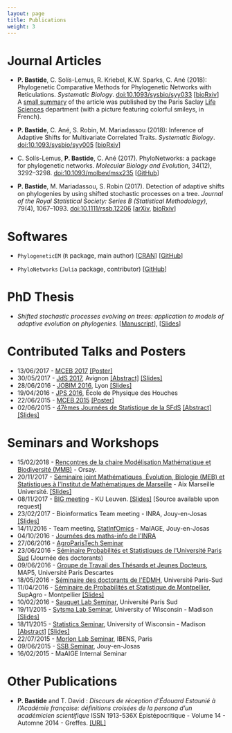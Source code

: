 ```yaml
---
layout: page
title: Publications
weight: 3
---
```


# Journal Articles

* **P. Bastide**, C. Solís-Lemus, R. Kriebel, K.W. Sparks, C. Ané (2018): Phylogenetic Comparative Methods for Phylogenetic Networks with Reticulations. *Systematic Biology*. [doi:10.1093/sysbio/syy033](https://academic.oup.com/sysbio/advance-article/doi/10.1093/sysbio/syy033/4985806?guestAccessKey=507189f8-9ff2-4e12-b17e-29c2a1b2e7ec) [[bioRxiv](https://doi.org/10.1101/194050)]    
A [small summary](https://www.scoop.it/t/life-sci-news-upsaclay?q=bastide) of the article was published by the Paris Saclay [Life Sciences](https://www.universite-paris-saclay.fr/en/research/department/life-sciences) department (with a picture featuring colorful smileys, in French).

* **P. Bastide**, C. Ané, S. Robin, M. Mariadassou (2018): Inference of Adaptive Shifts for Multivariate Correlated Traits. *Systematic Biology*. [doi:10.1093/sysbio/syy005](https://academic.oup.com/sysbio/advance-article/doi/10.1093/sysbio/syy005/4827615?guestAccessKey=fba26a20-0579-4721-ad76-8e669489539a) [[bioRxiv](http://www.biorxiv.org/content/early/2017/06/05/146191)]

* C. Solís-Lemus, **P. Bastide**, C. Ané (2017). PhyloNetworks: a package for phylogenetic networks. *Molecular Biology and Evolution*, 34(12), 3292–3298. [doi:10.1093/molbev/msx235](https://academic.oup.com/mbe/article/doi/10.1093/molbev/msx235/4103410/PhyloNetworks-a-package-for-phylogenetic-networks?guestAccessKey=230afceb-df28-4160-832d-aa7c73f86369)  [[GitHub](https://github.com/crsl4/PhyloNetworks.jl)]

* **P. Bastide**, M. Mariadassou, S. Robin (2017). Detection of adaptive shifts on phylogenies by using shifted stochastic processes on a tree. *Journal of the Royal Statistical Society: Series B (Statistical Methodology)*, 79(4), 1067–1093. [doi:10.1111/rssb.12206](https://doi.org/10.1111/rssb.12206) [[arXiv](http://arxiv.org/abs/1508.00225), [bioRxiv](http://www.biorxiv.org/content/early/2016/07/13/023804)]

# Softwares

* `PhylogeneticEM` (`R` package, main author) [[CRAN](https://CRAN.R-project.org/package=PhylogeneticEM)] [[GitHub](https://github.com/pbastide/PhylogeneticEM)]

* `PhyloNetworks` (`Julia` package, contributor) [[GitHub](https://github.com/crsl4/PhyloNetworks.jl)]

# PhD Thesis

* *Shifted stochastic processes evolving on trees: application to models of adaptive evolution on phylogenies.* [[Manuscript](https://tel.archives-ouvertes.fr/tel-01629648)], [[Slides]({{site.baseurl}}/docs/20171019_soutenance.pdf)]

# Contributed Talks and Posters

* 13/06/2017 - [MCEB 2017](http://www.lirmm.fr/mceb2017/) [[Poster]]({{site.baseurl}}/docs/201706_poster_MCEB.pdf)
* 30/05/2017 - [JdS 2017](http://jds2017.sfds.asso.fr), Avignon [[Abstract]]({{site.baseurl}}/docs/02_jds_2017.pdf) [[Slides]]({{site.baseurl}}/docs/20170530_jds.pdf)
* 28/06/2016 - [JOBIM 2016](http://jobim2016.sciencesconf.org/), Lyon [[Slides]]({{site.baseurl}}/docs/20160628_JOBIM.pdf)
* 19/04/2016 - [JPS 2016](http://jps.math.cnrs.fr/), École de Physique des Houches
* 22/06/2015 - [MCEB 2015](http://www.lirmm.fr/mceb2015/index.php) [[Poster]]({{site.baseurl}}/docs/20150622_poster_MCEB.pdf)
* 02/06/2015 - [47èmes Journées de Statistique de la SFdS](http://jds2015.sfds.asso.fr/) [[Abstract]]({{site.baseurl}}/docs/SFdS_2015_v2.pdf) [[Slides]]({{site.baseurl}}/docs/20150602_JdS.pdf)

# Seminars and Workshops
* 15/02/2018 - [Rencontres de la chaire Modélisation Mathématique et Biodiversité (MMB)](http://www.cmap.polytechnique.fr/chaire-mmb/programme15022018.html) - Orsay.
* 20/11/2017 - [Séminaire joint Mathématiques, Évolution, Biologie (MEB) et Statistiques à l'Institut de Mathématiques de Marseille](https://www.i2m.univ-amu.fr/Seminaire-Mathematiques-Evolution-Biologie-MEB?lang=fr) - Aix Marseille Université. [[Slides]]({{site.baseurl}}/docs/20171120_I2M.pdf)
* 08/11/2017 - [BIG meeting](https://gbiomed.kuleuven.be/english/networks/big/monthly-big-meetings) - KU Leuven. [[Slides]]({{site.baseurl}}/docs/20171108_BIG.pdf) [Source available upon request]
* 23/02/2017 - Bioinformatics Team meeting - INRA, Jouy-en-Josas [[Slides]]({{site.baseurl}}/docs/20170223_bioinfo.pdf)
* 14/11/2016 - Team meeting, [StatInfOmics](http://maiage.jouy.inra.fr/?q=fr/StatInfOmics) - MaIAGE, Jouy-en-Josas
* 04/10/2016 - [Journées des maths-info de l'INRA](https://journees.inra.fr/maths-info2016)
* 27/06/2016 - [AgroParisTech Seminar](https://www6.inra.fr/mia-paris/Seminaires/Seminaire-AgroParisTech)
* 23/06/2016 - [Séminaire Probabilités et Statistiques de l'Université Paris Sud](http://www.math.u-psud.fr/Journee-des-doctorants) (Journée des doctorants)
* 09/06/2016 - [Groupe de Travail des Thésards et Jeunes Docteurs](http://map5.mi.parisdescartes.fr/seminaires/thesards-docteurs/), MAP5, Université Paris Descartes
* 18/05/2016 - [Séminaire des doctorants de l'EDMH](http://www.math.u-psud.fr/~ecdoct/ecdoct/infos/semdoc.php), Université Paris-Sud
* 11/04/2016 - [Séminaire de Probabilités et Statistique de Montpellier](http://www.i3m.univ-montp2.fr/seminaires-et-groupes-de-travail/index.php?option=com_content&view=article&id=59&catid=19&histo=13), SupAgro - Montpellier [[Slides]]({{site.baseurl}}/docs/20160411_Montpellier.pdf)
* 10/02/2016 - [Sauquet Lab Seminar](http://www.sauquetlab.org/), Université Paris Sud
* 19/11/2015 - [Sytsma Lab Seminar](http://www.botany.wisc.edu/sytsma/SytsmaLab/Welcome.html), University of Wisconsin - Madison [[Slides]]({{site.baseurl}}/docs/20151119_Systma.pdf)
* 18/11/2015 - [Statistics Seminar](http://www.stat.wisc.edu/seminars-archive/2015-11), University of Wisconsin - Madison [[Abstract]]({{site.baseurl}}/docs/20151118_UWStatistics_Abstract.pdf) [[Slides]]({{site.baseurl}}/docs/20151118_UWstatistics.pdf)
* 22/07/2015 - [Morlon Lab Seminar](http://www.biologie.ens.fr/phyloeco/index.html), IBENS, Paris
* 09/06/2015 - [SSB Seminar](http://www.ssbgroup.fr/), Jouy-en-Josas
* 16/02/2015 - MaAIGE Internal Seminar

# Other Publications

* **P. Bastide** and T. David :
*Discours de réception d’Édouard Estaunié à l’Académie française: définitions croisées de la persona d’un académicien scientifique* ISSN 1913-536X Épistépocritique - Volume 14 - Automne 2014 - Greffes. [[URL]](http://epistemocritique.org/discours-de-reception-dedouard-estaunie-a-lacademie-francaise-definitions-croisees-de-la-persona-dun-academicien-scientifique/)